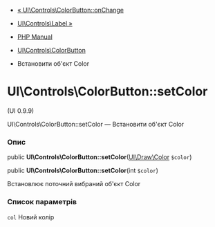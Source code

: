 - [«
UI\Controls\ColorButton::onChange](ui-controls-colorbutton.onchange.md)
- [UI\Controls\Label »](class.ui-controls-label.md)

- [PHP Manual](index.md)
- [UI\Controls\ColorButton](class.ui-controls-colorbutton.md)
- Встановити об'єкт Color

# UI\Controls\ColorButton::setColor

(UI 0.9.9)

UI\Controls\ColorButton::setColor — Встановити об'єкт Color

### Опис

public
**UI\Controls\ColorButton::setColor**([UI\Draw\Color](class.ui-draw-color.md)
`$color`)

public **UI\Controls\ColorButton::setColor**(int `$color`)

Встановлює поточний вибраний об'єкт Color

### Список параметрів

`col`
Новий колір
